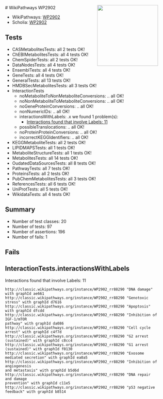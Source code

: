 <img style="float: right; width: 200px" src="https://upload.wikimedia.org/wikipedia/commons/thumb/8/83/Wplogo_with_text_500.png/640px-Wplogo_with_text_500.png" />
# WikiPathways WP2902

* WikiPathways: [WP2902](https://wikipathways.org/pathways/WP2902)
* Scholia: [WP2902](https://scholia.toolforge.org/wikipathways/WP2902)
## Tests
* CASMetabolitesTests: all 2 tests OK!
* ChEBIMetabolitesTests: all 4 tests OK!
* ChemSpiderTests: all 2 tests OK!
* DataNodesTests: all 4 tests OK!
* EnsemblTests: all 4 tests OK!
* GeneTests: all 4 tests OK!
* GeneralTests: all 13 tests OK!
* HMDBSecMetabolitesTests: all 3 tests OK!
* InteractionTests
    * noMetaboliteToNonMetaboliteConversions: .. all OK!
    * noNonMetaboliteToMetaboliteConversions: .. all OK!
    * noGeneProteinConversions: .. all OK!
    * nonNumericIDs: .. all OK!
    * interactionsWithLabels: .x we found 1 problem(s):
        * [Interactions found that involve Labels: 11](#fe97a8b9)
    * possibleTranslocations: .. all OK!
    * noProteinProteinConversions: .. all OK!
    * incorrectKEGGIdentifiers: .. all OK!
* KEGGMetaboliteTests: all 2 tests OK!
* LIPIDMAPSTests: all 1 tests OK!
* MetaboliteStructureTests: all 1 tests OK!
* MetabolitesTests: all 14 tests OK!
* OudatedDataSourcesTests: all 8 tests OK!
* PathwayTests: all 7 tests OK!
* ProteinsTests: all 2 tests OK!
* PubChemMetabolitesTests: all 3 tests OK!
* ReferencesTests: all 6 tests OK!
* UniProtTests: all 5 tests OK!
* WikidataTests: all 4 tests OK!


## Summary

* Number of test classes: 20
* Number of tests: 97
* Number of assertions: 196
* Number of fails: 1

## Fails

<a name="fe97a8b9" />

## InteractionTests.interactionsWithLabels

Interactions found that involve Labels: 11
```
http://classic.wikipathways.org/instance/WP2902_rr88290 "DNA damage" with graphId ae661
http://classic.wikipathways.org/instance/WP2902_rr88290 "Genotoxic stress" with graphId d7616
http://classic.wikipathways.org/instance/WP2902_rr88290 "Apoptosis" with graphId dfcdd
http://classic.wikipathways.org/instance/WP2902_rr88290 "Inhibition of IGF-1/mTOR 
pathway" with graphId da086
http://classic.wikipathways.org/instance/WP2902_rr88290 "Cell cycle arrest" with graphId c4f7d
http://classic.wikipathways.org/instance/WP2902_rr88290 "G2 arrest (sustained)" with graphId c8cc4
http://classic.wikipathways.org/instance/WP2902_rr88290 "G1 arrest (sustained)" with graphId f0130
http://classic.wikipathways.org/instance/WP2902_rr88290 "Exosome mediated secretion" with graphId ea0a5
http://classic.wikipathways.org/instance/WP2902_rr88290 "Inhibition of
angiogenesis
and metastasis" with graphId b5d6d
http://classic.wikipathways.org/instance/WP2902_rr88290 "DNA repair and damage
prevention" with graphId c11e5
http://classic.wikipathways.org/instance/WP2902_rr88290 "p53 negative feedback" with graphId b8514
```

